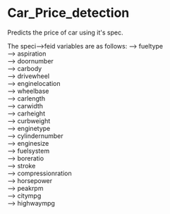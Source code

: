 # Car_Price_detection
Predicts the price of car using it's spec.


The speci-->feid variables are as follows:
--> fueltype	<br>
--> aspiration	<br>
--> doornumber<br>
-->	carbody<br>
-->	drivewheel<br>
-->	enginelocation<br>
-->	wheelbase<br>
-->	carlength<br>
-->	carwidth<br>
-->	carheight<br>
-->	curbweight<br>
-->	enginetype<br>
-->	cylindernumber<br>
-->	enginesize<br>
-->	fuelsystem<br>
-->	boreratio<br>
-->	stroke<br>
-->	compressionration<br>
-->	horsepower<br>
-->	peakrpm<br>
-->	citympg<br>
-->	highwaympg<br>
